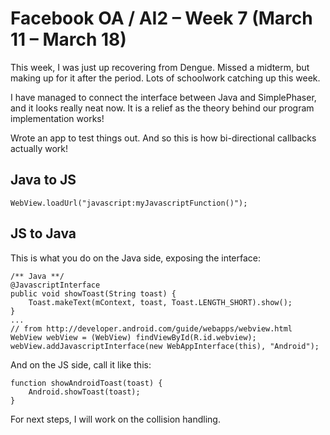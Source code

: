 # Facebook OA / AI2 – Week 7 (March 11 – March 18)

This week, I was just up recovering from Dengue. Missed a midterm, but making up for it after the period. Lots of schoolwork catching up this week.

I have managed to connect the interface between Java and SimplePhaser, and it looks really neat now. It is a relief as the theory behind our program implementation works!

Wrote an app to test things out. And so this is how bi-directional callbacks actually work!

## Java to JS

    WebView.loadUrl("javascript:myJavascriptFunction()");
    

## JS to Java

This is what you do on the Java side, exposing the interface:

    /** Java **/
    @JavascriptInterface
    public void showToast(String toast) {
        Toast.makeText(mContext, toast, Toast.LENGTH_SHORT).show();
    }
    ...
    // from http://developer.android.com/guide/webapps/webview.html
    WebView webView = (WebView) findViewById(R.id.webview);
    webView.addJavascriptInterface(new WebAppInterface(this), "Android");
    

And on the JS side, call it like this:

    function showAndroidToast(toast) {
        Android.showToast(toast);
    }
    

For next steps, I will work on the collision handling.